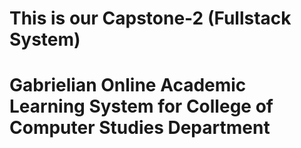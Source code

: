 # This is our Capstone-2 (Fullstack System)
# Gabrielian Online Academic Learning System for College of Computer Studies Department




